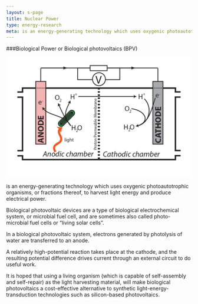 ```yaml
---
layout: s-page
title: Nuclear Power
type: energy-research
meta: is an energy-generating technology which uses oxygenic photoautotrophic organisms, or fractions thereof, to harvest light energy and produce electrical power.
---
```



###Biological Power or Biological photovoltaics (BPV) 

![Diagram_of_electron_flow_in_a_biological_photovoltaic_system](/assets/img/page-image/biological-power.jpg)

is an energy-generating technology which uses oxygenic photoautotrophic organisms, or fractions thereof, to harvest light energy and produce electrical power. 

Biological photovoltaic devices are a type of biological electrochemical system, or microbial fuel cell, and are sometimes also called photo-microbial fuel cells or “living solar cells”. 

In a biological photovoltaic system, electrons generated by photolysis of water are transferred to an anode. 

A relatively high-potential reaction takes place at the cathode, and the resulting potential difference drives current through an external circuit to do useful work. 

It is hoped that using a living organism (which is capable of self-assembly and self-repair) as the light harvesting material, will make biological photovoltaics a cost-effective alternative to synthetic light-energy-transduction technologies such as silicon-based photovoltaics.